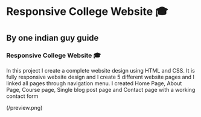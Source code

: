 
# Responsive College Website 🎓
## By one indian guy guide
###  Responsive College Website 🎓

In this project I create a complete website design using HTML and CSS. It is fully responsive website design and I create 5 different website pages and I linked all pages through navigation menu. I created Home Page, About Page, Course page, Single blog post page and Contact page with a working contact form



(/preview.png)
